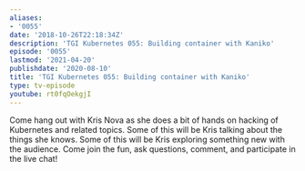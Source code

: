 ```yaml
---
aliases:
- '0055'
date: '2018-10-26T22:18:34Z'
description: 'TGI Kubernetes 055: Building container with Kaniko'
episode: '0055'
lastmod: '2021-04-20'
publishdate: '2020-08-10'
title: 'TGI Kubernetes 055: Building container with Kaniko'
type: tv-episode
youtube: rt0fqOekgjI
---
```


Come hang out with Kris Nova as she does a bit of hands on hacking of Kubernetes and related topics. Some of this will be Kris talking about the things she knows. Some of this will be Kris exploring something new with the audience. Come join the fun, ask questions, comment, and participate in the live chat!